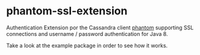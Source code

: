 phantom-ssl-extension
=====================

Authentication Extension por the Cassandra client [phantom](https://github.com/websudos/phantom) supporting SSL connections and username / password authentication for Java 8.

Take a look at the example package in order to see how it works.